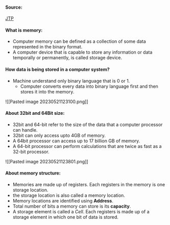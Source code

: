 #### Source:
[JTP](https://www.javatpoint.com/os-memory-management-introduction)

#### What is memory:

* Computer memory can be defined as a collection of some data represented in the binary format.
* A computer device that is capable to store any information or data temporally or permanently, is called storage device.


#### How data is being stored in a computer system?

* Machine understand only binary language that is 0 or 1. 
	* Computer converts every data into binary language first and then stores it into the memory.

![[Pasted image 20230521123100.png]]


#### About 32bit and 64Bit size:

* 32bit and 64-bit refer to the size of the data that a computer processor can handle.
* 32bit can only access upto 4GB of memory.
* A 64bit processor can access up to 17 billion GB of memory.
* A 64-bit  processor can perform calculations that are twice as fast as a 32-bit processor.

![[Pasted image 20230521123801.png]]


#### About memory structure:

* Memories are made up of registers. Each registers in the memory is one storage location.
* the storage location is also called a memory location.
* Memory locations are identified using **Address**.
* Total number of bits a memory can store is its **capacity**.
* A storage element is called a *Cell*. Each registers is made up of a storage element in which one bit of data is stored.